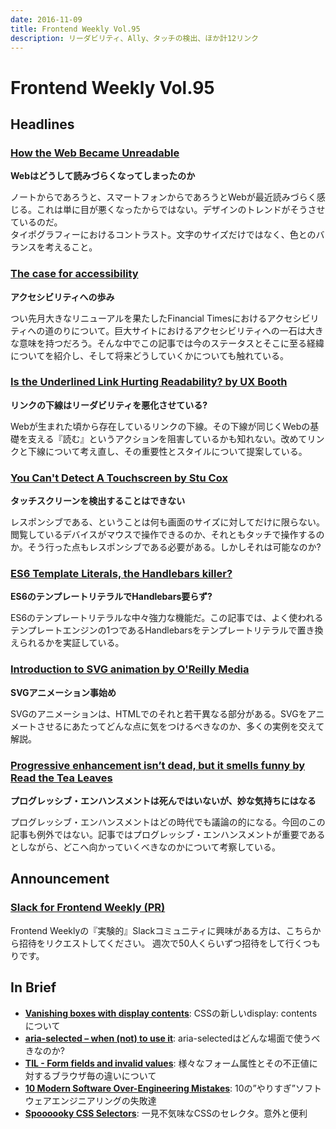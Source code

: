 ```yaml
---
date: 2016-11-09
title: Frontend Weekly Vol.95
description: リーダビリティ、Ally、タッチの検出、ほか計12リンク
---
```


# Frontend Weekly Vol.95

## Headlines

### [How the Web Became Unreadable](https://backchannel.com/how-the-web-became-unreadable-a781ddc711b6#.1hev1e9nt)

**Webはどうして読みづらくなってしまったのか**

ノートからであろうと、スマートフォンからであろうとWebが最近読みづらく感じる。これは単に目が悪くなったからではない。デザインのトレンドがそうさせているのだ。  
タイポグラフィーにおけるコントラスト。文字のサイズだけではなく、色とのバランスを考えること。

### [The case for accessibility](http://engineroom.ft.com/2016/10/21/the-case-for-accessibility/)

**アクセシビリティへの歩み**

つい先月大きなリニューアルを果たしたFinancial Timesにおけるアクセシビリティへの道のりについて。巨大サイトにおけるアクセシビリティへの一石は大きな意味を持つだろう。そんな中でこの記事では今のステータスとそこに至る経緯についてを紹介し、そして将来どうしていくかについても触れている。

### [Is the Underlined Link Hurting Readability? by UX Booth](http://www.uxbooth.com/articles/is-the-underlined-link-hurting-readability/)

**リンクの下線はリーダビリティを悪化させている?**

Webが生まれた頃から存在しているリンクの下線。その下線が同じくWebの基礎を支える『読む』というアクションを阻害しているかも知れない。改めてリンクと下線について考え直し、その重要性とスタイルについて提案している。

### [You Can't Detect A Touchscreen by Stu Cox](http://www.stucox.com/blog/you-cant-detect-a-touchscreen/)

**タッチスクリーンを検出することはできない**

レスポンシブである、ということは何も画面のサイズに対してだけに限らない。閲覧しているデバイスがマウスで操作できるのか、それともタッチで操作するのか。そう行った点もレスポンシブである必要がある。しかしそれは可能なのか?

### [ES6 Template Literals, the Handlebars killer?](https://www.keithcirkel.co.uk/es6-template-literals/)

**ES6のテンプレートリテラルでHandlebars要らず?**

ES6のテンプレートリテラルな中々強力な機能だ。この記事では、よく使われるテンプレートエンジンの1つであるHandlebarsをテンプレートリテラルで置き換えられるかを実証している。

### [Introduction to SVG animation by O'Reilly Media](https://www.oreilly.com/learning/introduction-to-svg-animation)

**SVGアニメーション事始め**

SVGのアニメーションは、HTMLでのそれと若干異なる部分がある。SVGをアニメートさせるにあたってどんな点に気をつけるべきなのか、多くの実例を交えて解説。

### [Progressive enhancement isn’t dead, but it smells funny by Read the Tea Leaves](https://nolanlawson.com/2016/10/13/progressive-enhancement-isnt-dead-but-it-smells-funny/)

**プログレッシブ・エンハンスメントは死んではいないが、妙な気持ちにはなる**

プログレッシブ・エンハンスメントはどの時代でも議論の的になる。今回のこの記事も例外ではない。記事ではプログレッシブ・エンハンスメントが重要であるとしながら、どこへ向かっていくべきなのかについて考察している。

## Announcement

### [Slack for Frontend Weekly (PR)](https://studiomohawk.typeform.com/to/Kj8Gaj)

Frontend Weeklyの『実験的』Slackコミュニティに興味がある方は、こちらから招待をリクエストしてください。 週次で50人くらいずつ招待をして行くつもりです。

## In Brief

* [**Vanishing boxes with display contents**](https://rachelandrew.co.uk/archives/2016/01/29/vanishing-boxes-with-display-contents/): CSSの新しいdisplay: contentsについて
* [**aria-selected – when (not) to use it**](https://www.stefanjudis.de/aria-selected-and-when-to-use-it.html): aria-selectedはどんな場面で使うべきなのか?
* [**TIL - Form fields and invalid values**](https://www.raymondcamden.com/2016/10/04/til-form-fields-and-invalid-values): 様々なフォーム属性とその不正値に対するブラウザ毎の違いについて
* [**10 Modern Software Over-Engineering Mistakes**](https://medium.com/@rdsubhas/10-modern-software-engineering-mistakes-bc67fbef4fc8#.dp2c6j1wd): 10の”やりすぎ”ソフトウェアエンジニアリングの失敗達
* [**Spoooooky CSS Selectors**](https://css-tricks.com/spoooooky-css-selectors/): 一見不気味なCSSのセレクタ。意外と便利